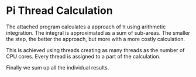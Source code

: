 <h1>Pi Thread Calculation</h1>

The attached program calculates a approach of π using arithmetic integration. The integral is approximated as a sum of
sub-areas. The smaller the step, the better the approach, but more with a more costly calculation.

This is achieved using threads creating as many threads as the number of CPU cores. Every thread is assigned to a part of
the calculation.

Finally we sum up all the individual results.
